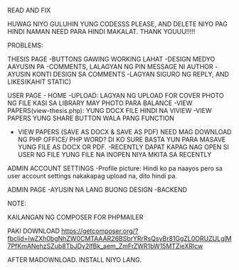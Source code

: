 READ AND FIX

HUWAG NIYO GULUHIN YUNG CODESSS PLEASE, AND DELETE NIYO PAG HINDI NAMAN NEED PARA HINDI MAKALAT. THANK YOUUU!!!!!

PROBLEMS:

THESIS PAGE
-BUTTONS GAWING WORKING LAHAT
-DESIGN MEDYO AAYUSIN PA
-COMMENTS, LALAGYAN NG PIN MESSAGE NI AUTHOR
-AYUSIN KONTI DESIGN SA COMMENTS
-LAGYAN SIGURO NG REPLY, AND LIKES(KAHIT STATIC)

USER PAGE - HOME
-UPLOAD: LAGYAN NG UPLOAD FOR COVER PHOTO NG FILE KASI SA LIBRARY MAY PHOTO PARA BALANCE
-VIEW PAPERS(view-thesis.php): YUNG DOCX FILE HINDI NA VIVIEW
-VIEW PAPERS YUNG SHARE BUTTON WALA PANG FUNCTION
- VIEW PAPERS (SAVE AS DOCX & SAVE AS PDF) NEED MAG DOWNLOAD NG PHP OFFICE/ PHP WORD? DI KO SURE BASTA YUN PARA MASAVE YUNG FILE AS DOCX OR PDF.
-RECENTLY DAPAT KAPAG NAG OPEN SI USER NG FILE YUNG FILE NA INOPEN NIYA MKITA SA RECENTLY

ADMIN ACCOUNT SETTINGS
-Profile picture: Hindi ko pa naayos pero sa user account settings nakakapag upload na, dito hindi pa.

ADMIN PAGE
-AYUSIN NA LANG BUONG DESIGN
-BACKEND



NOTE:

KAILANGAN NG COMPOSER FOR PHPMAILER

PAKI DOWNLOAD
https://getcomposer.org/?fbclid=IwZXh0bgNhZW0CMTAAAR26BSbrYRrRsQsyBr81GgZL0ORUZULglM7PfKmANehzSZub8TbJDy2lfBk_aem_ZmFrZWR1bW15MTZieXRlcw

AFTER MADOWNLOAD. INSTALL NIYO LANG.
